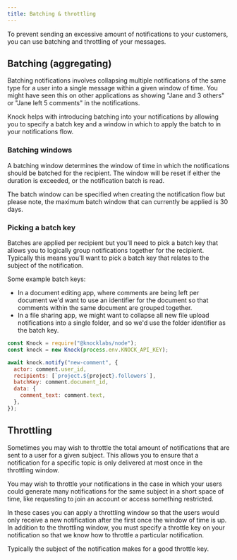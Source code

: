 ```yaml
---
title: Batching & throttling
---
```


To prevent sending an excessive amount of notifications to your customers, you can use batching
and throttling of your messages.

## Batching (aggregating)

Batching notifications involves collapsing multiple notifications of the same type for a user
into a single message within a given window of time. You might have seen this on other applications
as showing "Jane and 3 others" or "Jane left 5 comments" in the notifications.

Knock helps with introducing batching into your notifications by allowing you to specify a batch
key and a window in which to apply the batch to in your notifications flow.

### Batching windows

A batching window determines the window of time in which the notifications should be batched for
the recipient. The window will be reset if either the duration is exceeded, or the notification batch
is read.

The batch window can be specified when creating the notification flow but please note, the
maximum batch window that can currently be applied is 30 days.

### Picking a batch key

Batches are applied per recipient but you'll need to pick a batch key that allows you to logically
group notifications together for the recipient. Typically this means you'll want to pick a batch key
that relates to the subject of the notification.

Some example batch keys:

- In a document editing app, where comments are being left per document we'd want to use an identifier
  for the document so that comments within the same document are grouped together.
- In a file sharing app, we might want to collapse all new file upload notifications into a single
  folder, and so we'd use the folder identifier as the batch key.

```js
const Knock = require("@knocklabs/node");
const knock = new Knock(process.env.KNOCK_API_KEY);

await knock.notify("new-comment", {
  actor: comment.user_id,
  recipients: [`project.${project}.followers`],
  batchKey: comment.document_id,
  data: {
    comment_text: comment.text,
  },
});
```

## Throttling

Sometimes you may wish to throttle the total amount of notifications that are sent to a user
for a given subject. This allows you to ensure that a notification for a specific topic is only
delivered at most once in the throttling window.

You may wish to throttle your notifications in the case in which your users could generate many
notifications for the same subject in a short space of time, like requesting to join an account
or access something restricted.

In these cases you can apply a throttling window so that the users would only receive a new notification
after the first once the window of time is up. In addition to the throttling window, you must specify
a throttle key on your notification so that we know how to throttle a particular notification.

Typically the subject of the notification makes for a good throttle key.
